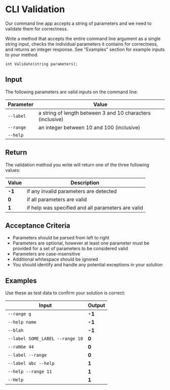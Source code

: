 # CLI Validation

Our command line app accepts a string of parameters and we need to validate them for correctness.

Write a method that accepts the entire command line argument as a single string input, checks the individual parameters it contains for correctness, and returns an integer response. See "Examples" section for example inputs to your method.

`int Validate(string parameters);`

## Input

The following parameters are valid inputs on the command line:

Parameter | Value
--- | ---
`--label` | a string of length between 3 and 10 characters (inclusive)
`--range` | an integer between 10 and 100 (inclusive)
`--help` | 

## Return

The validation method you write will return one of the three following values:

Value | Description
--- | ---
**-1** | if any invalid parameters are detected
**0** | if all parameters are valid
**1** | if help was specified and all parameters are valid

## Acceptance Criteria

* Parameters should be parsed from left to right
* Parameters are optional, however at least one parameter must be provided for a set of parameters to be considered valid
* Parameters are case-insensitive
* Additional whitespace should be ignored
* You should identify and handle any potential exceptions in your solution

## Examples

Use these as test data to confirm your solution is correct:

Input | Output
--- | ---
`--range g` | **-1**
`--help name` | **-1**
`--blah` | **-1**
`--label SOME_LABEL --range 10` | **0**
`--raNGe 44` | **0**
`--label --range` | **0**
`--label abc --help` | **1**
`--help --range 11` | **1**
`--Help` | **1**

